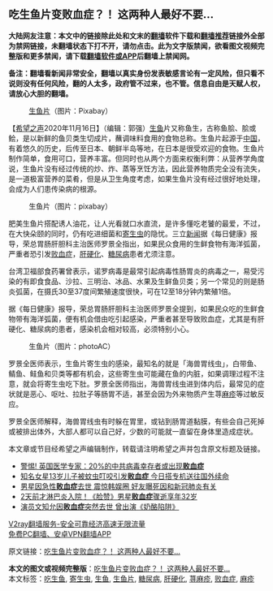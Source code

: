  <h2>吃生鱼片变败血症？！ 这两种人最好不要...</h2> <p class="notice"><b>大陆网友注意：本文中的链接除此处和文末的<a href="https://github.com/bannedbook/fanqiang" >翻墙</a>软件下载和<a href="https://github.com/killgcd/justmysocks/blob/master/README.md">翻墙推荐</a>链接外全部为禁网链接，未翻墙状态下打不开，请勿点击。此为文字版禁闻，欲看图文视频完整版和更多禁闻，请下载<a href="https://github.com/bannedbook/fanqiang">翻墙软件或APP</a>后翻墙上禁闻网。</p><p>备注：翻墙看新闻非常安全，翻墙以真实身份发表敏感言论有一定风险，但只看不说则没有任何风险，翻的人太多，政府管不过来，也不管。信息自由是天赋人权，请放心大胆的翻墙。</b></p>  <div class="entry"> <figure><figcaption><a href="https://www.bannedbook.org/bnews/tag/%E7%94%9F%E9%B1%BC%E7%89%87/" class="st_tag internal_tag" rel="tag" title="标签 生鱼片 下的日志">生鱼片</a>（图片：Pixabay）</figcaption></figure> <p>【<span class='wp_keywordlink_affiliate'><a href="https://www.soundofhope.org" title="希望之声" target="_blank">希望之声</a></span>2020年11月16日】（编辑：郭强）<a href="https://www.bannedbook.org/bnews/tag/%E7%94%9F%E9%B1%BC/" class="st_tag internal_tag" rel="tag" title="标签 生鱼 下的日志">生鱼</a>片又称鱼生，古称鱼脍、脍或鲙，是以新鲜的鱼贝类生切成片，蘸调味料食用的食物总称。生鱼片起源于<span class='wp_keywordlink_affiliate'><a href="https://www.bannedbook.org/" title="中国" target="_blank">中国</a></span>，有着悠久的历史，后传至日本、朝鲜半岛等地，在日本是很受欢迎的食物。生鱼片制作简单，食用可口，营养丰富。但同时也从两个方面来权衡利弊：从营养学角度说，生鱼片没有经过传统的炒、炸、蒸等烹饪方法，因此营养物质完全没有流失，是一道极富营养的菜肴，但是从卫生角度考虑，如果生鱼片没有经过很好地处理，会成为人们患传染病的根源。</p> <figure><figcaption>生鱼片（图片：pixabay）</figcaption></figure> <p>肥美生鱼片搭配诱人油花，让人光看就口水直流，是许多懂吃老饕的最爱，不过，在大快朵颐的同时，仍有吃进细菌和<a href="https://www.bannedbook.org/bnews/tag/%e5%af%84%e7%94%9f%e8%99%ab/" class="st_tag internal_tag" rel="tag" title="标签 寄生虫 下的日志">寄生虫</a>的隐忧。三立<span class='wp_keywordlink_affiliate'><a href="https://www.bannedbook.org/" title="新闻">新闻</a></span>据《每日健康》报导，荣总胃肠肝胆科主治医师罗景全指出，如果民众食用的生鲜食物有海洋弧菌，严重者恐引发<a href="https://www.bannedbook.org/bnews/tag/%e8%b4%a5%e8%a1%80%e7%97%87/" class="st_tag internal_tag" rel="tag" title="标签 败血症 下的日志">败血症</a>，<a href="https://www.bannedbook.org/bnews/tag/%e8%82%9d%e7%a1%ac%e5%8c%96/" class="st_tag internal_tag" rel="tag" title="标签 肝硬化 下的日志">肝硬化</a>、<a href="https://www.bannedbook.org/bnews/tag/%e7%b3%96%e5%b0%bf%e7%97%85/" class="st_tag internal_tag" rel="tag" title="标签 糖尿病 下的日志">糖尿病</a>患者尤须注意。</p>  <p>台湾卫福部食药署曾表示，诺罗病毒是最常引起病毒性肠胃炎的病毒之一，易受污染的有即食食品、沙拉、三明治、冰品、水果及生鲜鱼贝类；另一个常见的则是肠炎弧菌，在摄氏30至37度间繁殖速度很快，可在12至18分钟内繁殖1倍。</p> <p>据《每日健康》报导，荣总胃肠肝胆科主治医师罗景全提到，如果民众吃的生鲜食物带有海洋弧菌，便有机会借由吃引起感染，严重者甚至导致败血症，尤其是有肝硬化、糖尿病的患者，感染机会相对较高，必须特别小心。</p>  <figure><figcaption>生鱼片（图片：photoAC）</figcaption></figure> <p>罗景全医师表示，生鱼片寄生虫的感染，最知名的就是「海兽胃线虫」，白带鱼、鲭鱼、鲑鱼和贝类等都有机会，这些寄生虫可能藏在鱼的内脏，如果调理过程不注意，就会将寄生虫吃下肚。罗景全医师指出，海兽胃线虫进到体内后，最常见的症状就是恶心、呕吐、拉肚子等肠胃不适，甚至会因为外来物质产生荨<a href="https://www.bannedbook.org/bnews/tag/%e9%ba%bb%e7%96%b9/" class="st_tag internal_tag" rel="tag" title="标签 麻疹 下的日志">麻疹</a>等过敏反应。</p> <p>罗景全医师解释，海兽胃线虫有时躲在胃里，或钻到肠胃道黏膜，有些会自己死掉或被排出体外，大部人都可以自己好，少数的可能就一直留在身体里造成症状。</p>  <p>本文章或节目经希望之声编辑制作，转载请注明希望之声并包含原文标题及链接。</p> <ul class='op-related-articles' title='相关阅读'> <li><a href='https://www.bannedbook.org/bnews/cnnews/20200730/1371681.html' target='_blank'>警惕! 英国医学专家：20%的中共病毒幸存者或出现<b>败血症</b></a></li> <li><a href='https://www.bannedbook.org/bnews/yule/20200624/1349439.html' target='_blank'>知名女星13岁儿子被蚊虫叮咬引发<b>败血症</b> 今日搭专机送往国外续命</a></li> <li><a href='https://www.bannedbook.org/bnews/yule/20200321/1297370.html' target='_blank'>男星因急性<b>败血症</b>去世 震惊韩娱圈 好友曝死因和新冠肺炎有关</a></li> <li><a href='https://www.bannedbook.org/bnews/yule/20200320/1296970.html' target='_blank'>2天前才淋巴炎入院！《脸赞》男星<b>败血症</b>骤逝享年32岁</a></li> <li><a href='https://www.bannedbook.org/bnews/yule/20200319/1296105.html' target='_blank'>演员文知允因<b>败血症</b>突然去世 曾出演《奶酪陷阱》</a></li> </ul> <p class="texttj"> <a href="https://www.bannedbook.org/forum23/topic22702.html" target="_blank">V2ray翻墙服务-安全可靠经济高速无限流量</a><br/> <a href="https://github.com/bannedbook/fanqiang/wiki/%E7%A6%81%E9%97%BB%E7%BD%91%E5%AE%89%E5%8D%93%E7%BF%BB%E5%A2%99%E6%96%B0%E9%97%BBAPP" target="_blank">免费PC翻墙、安卓VPN翻墙APP</a></p><p>原文链接：<a class="src_link"  href="https://www.soundofhope.org/post/442879" target="_blank">吃生鱼片变败血症？！ 这两种人最好不要&#8230;</a></p><a name='sharetosocial'></a>       <div><b>本文的图文或视频完整版</b>：<a href='https://www.bannedbook.org/bnews/comments/20201116/1431932.html'>吃生鱼片变败血症？！ 这两种人最好不要&#8230;</a></div>  </div><!--END ENTRY--> <div class="postfooter"> <div>本文标签：<a href="https://www.bannedbook.org/bnews/tag/%E5%90%83%E7%94%9F%E9%B1%BC/" rel="tag">吃生鱼</a>, <a href="https://www.bannedbook.org/bnews/tag/%e5%af%84%e7%94%9f%e8%99%ab/" rel="tag">寄生虫</a>, <a href="https://www.bannedbook.org/bnews/tag/%E7%94%9F%E9%B1%BC/" rel="tag">生鱼</a>, <a href="https://www.bannedbook.org/bnews/tag/%E7%94%9F%E9%B1%BC%E7%89%87/" rel="tag">生鱼片</a>, <a href="https://www.bannedbook.org/bnews/tag/%e7%b3%96%e5%b0%bf%e7%97%85/" rel="tag">糖尿病</a>, <a href="https://www.bannedbook.org/bnews/tag/%e8%82%9d%e7%a1%ac%e5%8c%96/" rel="tag">肝硬化</a>, <a href="https://www.bannedbook.org/bnews/tag/%e8%8d%a8%e9%ba%bb%e7%96%b9/" rel="tag">荨麻疹</a>, <a href="https://www.bannedbook.org/bnews/tag/%e8%b4%a5%e8%a1%80%e7%97%87/" rel="tag">败血症</a>, <a href="https://www.bannedbook.org/bnews/tag/%e9%ba%bb%e7%96%b9/" rel="tag">麻疹</a></div>  </div><!--END POSTFOOTER--> 